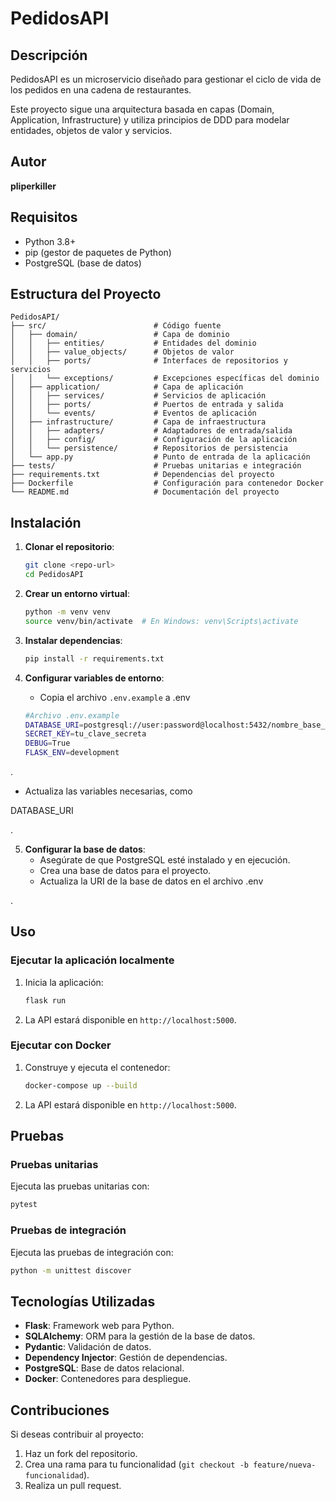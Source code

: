 # PedidosAPI

## Descripción
PedidosAPI es un microservicio diseñado para gestionar el ciclo de vida de los pedidos en una cadena de restaurantes.

Este proyecto sigue una arquitectura basada en capas (Domain, Application, Infrastructure) y utiliza principios de DDD para modelar entidades, objetos de valor y servicios.

## Autor
**pliperkiller**

## Requisitos
- Python 3.8+
- pip (gestor de paquetes de Python)
- PostgreSQL (base de datos)

## Estructura del Proyecto
```plaintext
PedidosAPI/
├── src/                        # Código fuente
│   ├── domain/                 # Capa de dominio
│   │   ├── entities/           # Entidades del dominio
│   │   ├── value_objects/      # Objetos de valor
│   │   ├── ports/              # Interfaces de repositorios y servicios
│   │   └── exceptions/         # Excepciones específicas del dominio
│   ├── application/            # Capa de aplicación
│   │   ├── services/           # Servicios de aplicación
│   │   ├── ports/              # Puertos de entrada y salida
│   │   └── events/             # Eventos de aplicación
│   ├── infrastructure/         # Capa de infraestructura
│   │   ├── adapters/           # Adaptadores de entrada/salida
│   │   ├── config/             # Configuración de la aplicación
│   │   └── persistence/        # Repositorios de persistencia
│   └── app.py                  # Punto de entrada de la aplicación
├── tests/                      # Pruebas unitarias e integración
├── requirements.txt            # Dependencias del proyecto
├── Dockerfile                  # Configuración para contenedor Docker
└── README.md                   # Documentación del proyecto
```

## Instalación

1. **Clonar el repositorio**:
   ```sh
   git clone <repo-url>
   cd PedidosAPI
   ```

2. **Crear un entorno virtual**:
   ```sh
   python -m venv venv
   source venv/bin/activate  # En Windows: venv\Scripts\activate
   ```

3. **Instalar dependencias**:
   ```sh
   pip install -r requirements.txt
   ```

4. **Configurar variables de entorno**:
   - Copia el archivo `.env.example` a .env
   ```sh
   #Archivo .env.example
   DATABASE_URI=postgresql://user:password@localhost:5432/nombre_base_datos
   SECRET_KEY=tu_clave_secreta
   DEBUG=True
   FLASK_ENV=development
   ```
.
   - Actualiza las variables necesarias, como 

DATABASE_URI

.

5. **Configurar la base de datos**:
   - Asegúrate de que PostgreSQL esté instalado y en ejecución.
   - Crea una base de datos para el proyecto.
   - Actualiza la URI de la base de datos en el archivo .env

.

## Uso

### Ejecutar la aplicación localmente
1. Inicia la aplicación:
   ```sh
   flask run
   ```
2. La API estará disponible en `http://localhost:5000`.

### Ejecutar con Docker
1. Construye y ejecuta el contenedor:
   ```sh
   docker-compose up --build
   ```
2. La API estará disponible en `http://localhost:5000`.

## Pruebas

### Pruebas unitarias
Ejecuta las pruebas unitarias con:
```sh
pytest
```

### Pruebas de integración
Ejecuta las pruebas de integración con:
```sh
python -m unittest discover
```

## Tecnologías Utilizadas
- **Flask**: Framework web para Python.
- **SQLAlchemy**: ORM para la gestión de la base de datos.
- **Pydantic**: Validación de datos.
- **Dependency Injector**: Gestión de dependencias.
- **PostgreSQL**: Base de datos relacional.
- **Docker**: Contenedores para despliegue.

## Contribuciones
Si deseas contribuir al proyecto:
1. Haz un fork del repositorio.
2. Crea una rama para tu funcionalidad (`git checkout -b feature/nueva-funcionalidad`).
3. Realiza un pull request.
